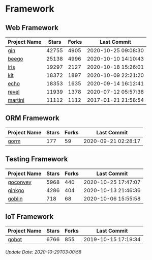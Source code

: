 # Framework

## Web Framework
| Project Name | Stars | Forks | Last Commit |
| ------------ | ----- | ----- | ----------- |
| [gin](https://github.com/gin-gonic/gin) | 42755 | 4905 | 2020-10-25 09:08:30 |
| [beego](https://github.com/astaxie/beego) | 25138 | 4996 | 2020-10-10 14:10:43 |
| [iris](https://github.com/kataras/iris) | 19297 | 2127 | 2020-10-18 15:26:01 |
| [kit](https://github.com/go-kit/kit) | 18372 | 1897 | 2020-10-09 22:21:20 |
| [echo](https://github.com/labstack/echo) | 18353 | 1635 | 2020-09-14 16:12:41 |
| [revel](https://github.com/revel/revel) | 11939 | 1378 | 2020-07-12 05:57:36 |
| [martini](https://github.com/go-martini/martini) | 11112 | 1112 | 2017-01-21 21:58:54 |

## ORM Framework
| Project Name | Stars | Forks | Last Commit |
| ------------ | ----- | ----- | ----------- |
| [gorm](https://github.com/jinzhu/gorm) | 177 | 59 | 2020-09-21 02:28:17 |

## Testing Framework
| Project Name | Stars | Forks | Last Commit |
| ------------ | ----- | ----- | ----------- |
| [goconvey](https://github.com/smartystreets/goconvey) | 5968 | 440 | 2020-10-25 17:47:07 |
| [ginkgo](https://github.com/onsi/ginkgo) | 4286 | 404 | 2020-10-13 21:46:36 |
| [goblin](https://github.com/franela/goblin) | 718 | 68 | 2020-10-06 15:55:58 |

## IoT Framework
| Project Name | Stars | Forks | Last Commit |
| ------------ | ----- | ----- | ----------- |
| [gobot](https://github.com/hybridgroup/gobot) | 6766 | 855 | 2019-10-15 17:19:34 |

*Update Date: 2020-10-29T03:00:58*